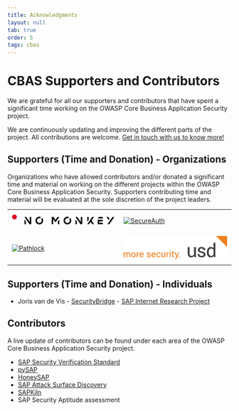 ```yaml
---
title: Acknowledgments
layout: null
tab: true
order: 5
tags: cbas
---
```

# CBAS Supporters and Contributors

We are grateful for all our supporters and contributors that have spent a significant time working on the OWASP Core Business Application Security project.

We are continuously updating and improving the different parts of the project. All contributions are welcome. [Get in touch with us to know more!](mailto:cbas@advisory.no-monkey.com)

## Supporters (Time and Donation) - Organizations

Organizations who have allowed contributors and/or donated a significant time and material on working on the different projects within the OWASP Core Business Application Security. Supporters contributing time and material will be evaluated at the sole discretion of the project leaders.


<table style="border: none;">
  <tr>
    <td style="border: none; padding: 10px;">
      <a href="https://www.no-monkey.com">
        <img src="assets/images/NO_MONKEY.png" width="250" alt="NO MONKEY">
      </a>
    </td>
    <td style="border: none; padding: 10px;">
      <a href="https://www.secureauth.com/labs/">
        <img src="assets/images/secureauth.png" width="250" alt="SecureAuth">
      </a>
    </td>
  </tr>
  <tr>
    <td style="border: none; padding: 10px;">
      <a href="https://pathlock.com/">
        <img src="assets/images/Pathlock_Logo.png" width="250" alt="Pathlock">
      </a>
    </td>
    <td style="border: none; padding: 10px;">
      <a href="https://www.usd.de">
        <img src="assets/images/usd_Logo.png" width="250" alt="usd AG">
      </a>
    </td>
  </tr>
</table>


## Supporters (Time and Donation) - Individuals

- Joris van de Vis - [SecurityBridge](https://securitybridge.com/) - [SAP Internet Research Project](https://github.com/NO-MONKEY/CBAS/blob/master/SAP_Internet_Research.md)

## Contributors

A live update of contributors can be found under each area of the OWASP Core Business Application Security project.

- [SAP Security Verification Standard](https://github.com/NO-MONKEY/CBAS-SAP-SecurityMaturityModel/graphs/contributors)
- [pySAP](https://github.com/OWASP/pysap/graphs/contributors)
- [HoneySAP](https://github.com/OWASP/HoneySAP/graphs/contributors)
- [SAP Attack Surface Discovery](https://github.com/SecuritySilverbacks/SAP-AttackSurfaceDiscovery/graphs/contributors)
- [SAPKiln](https://github.com/OWASP/SAPKiln/graphs/contributors)
- SAP Security Aptitude assessment

